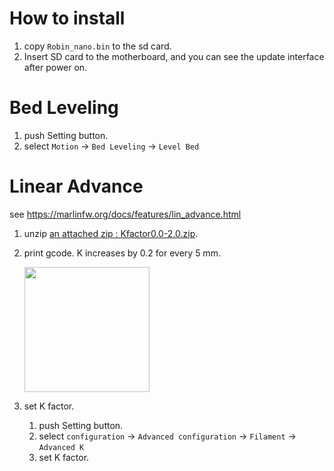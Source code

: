 


# How to install

1. copy `Robin_nano.bin` to the sd card. 
2. Insert SD card to the motherboard, and you can see the update interface after power on.   

# Bed Leveling
1. push Setting button.
2. select `Motion` -> `Bed Leveling` -> `Level Bed`

# Linear Advance
see https://marlinfw.org/docs/features/lin_advance.html
1. unzip [an attached zip : Kfactor0.0-2.0.zip](https://github.com/fooandbar/Mks-Robin-Nano-Marlin2.0-Firmware-For-Selpic-Star-A.LABISTS-SX1/files/6641819/Kfactor0.0-2.0.zip).
2. print gcode. K increases by 0.2 for every 5 mm.

    <img src='https://user-images.githubusercontent.com/63621440/121769127-d3949980-cb9c-11eb-99a7-c153cadb80c1.png' width=200 />
3. set K factor.

    1. push Setting button.
    2. select `configuration` -> `Advanced configuration` -> `Filament` -> `Advanced K`
    3. set K factor.

